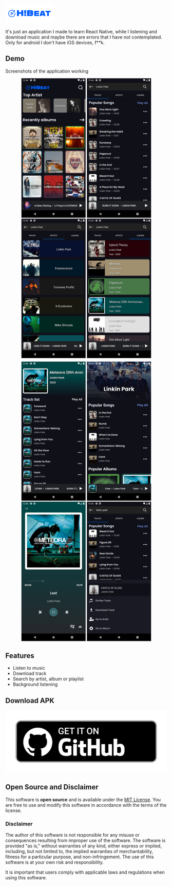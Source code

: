![Logo](./assets/images/banner.png)

It's just an application I made to learn React Native, while I listening and download music and maybe there are errors that I have not contemplated.
Only for android I don't have iOS devices, f**k.

## Demo

Screenshots of the application working

<div align="center" style="margin-bottom: 8px;">
  <img src="./assets/images/img3.png" alt="IMG3" width="200" />
  <img src="./assets/images/img4.png" alt="IMG4" width="200" />
  <img src="./assets/images/img5.png" alt="IMG5" width="200" />
  <img src="./assets/images/img6.png" alt="IMG6" width="200" />
</div>

<div align="center" style="margin-bottom: 8px;">
  <img src="./assets/images/img7.png" alt="IMG7" width="200" />
  <img src="./assets/images/img8.png" alt="IMG8" width="200" />
  <img src="./assets/images/img10.png" alt="IMG10" width="200" />
  <img src="./assets/images/img11.png" alt="IMG10" width="200" />
</div>

## Features

- Listen to music
- Download track
- Search by artist, album or playlist
- Background listening

## Download APK

[![ImgDownload](./assets/images/img-Download.png)](https://drive.google.com/uc?export=download&id=1uYXaT-vfs7CrslJsTBxIbVmVTQ2SoCQV)

## Open Source and Disclaimer

This software is **open source** and is available under the [MIT License](LICENSE). You are free to use and modify this software in accordance with the terms of the license.

### Disclaimer

The author of this software is not responsible for any misuse or consequences resulting from improper use of the software. The software is provided "as is," without warranties of any kind, either express or implied, including, but not limited to, the implied warranties of merchantability, fitness for a particular purpose, and non-infringement. The use of this software is at your own risk and responsibility.

It is important that users comply with applicable laws and regulations when using this software.

